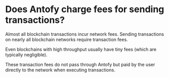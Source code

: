 # Does Antofy charge fees for sending transactions?

Almost all blockchain transactions incur network fees. Sending transactions on nearly all blockchain networks require transaction fees. 

Even blockchains with high throughput usually have tiny fees (which are typically negligible).

These transaction fees do not pass through Antofy but paid by the user directly to the network when executing transactions.
